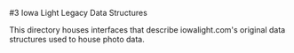 #3 Iowa Light Legacy Data Structures

This directory houses interfaces that describe iowalight.com's original data structures used to house photo data.
